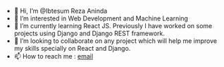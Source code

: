 - 👋 Hi, I’m @Ibtesum Reza Aninda
- 👀 I’m interested in Web Development and Machine Learning
- 🌱 I’m currently learning React JS. Previously I have worked on some projects using Django and Django REST framework.
- 💞️ I’m looking to collaborate on any project which will help me improve my skills specially on React and Django.
- 📫 How to reach me : 
[email](aninda7152@gmail.com)

<!---
Ibtesum/Ibtesum is a ✨ special ✨ repository because its `README.md` (this file) appears on your GitHub profile.
You can click the Preview link to take a look at your changes.
--->
